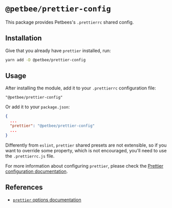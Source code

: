# `@petbee/prettier-config`

This package provides Petbees's `.prettierrc` shared config.

## Installation

Give that you already have `prettier` installed, run:

```bash
yarn add -D @petbee/prettier-config
```

## Usage

After installing the module, add it to your `.prettierrc` configuration file:

```jsonc
"@petbee/prettier-config"
```

Or add it to your `package.json`:

```json
{
  ...
  "prettier": "@petbee/prettier-config"
  ...
}
```

Differently from `eslint`, `prettier` shared presets are not extensible, so if you want to override some property, which is not encouraged, you'll need to use the `.prettierrc.js` file.

For more information about configuring `prettier`, please check the [Prettier configuration documentation](https://prettier.io/docs/en/configuration.html).

## References

- [`prettier` options documentation](https://prettier.io/docs/en/options.html)
